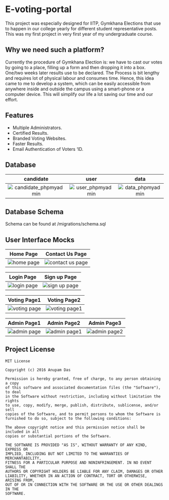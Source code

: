 # E-voting-portal
This project was especially designed for IITP, Gymkhana Elections that use to happen in our college yearly for different student representative
posts. This was my first project in very first year of my undergraduate course.

## Why we need such a platform?
Currently the procedure of Gymkhana Election is: we have to cast our votes by going to a place, filling up a form
and then dropping it into a box. One/two weeks later results use to be declared. The Process is bit lengthy and
requires lot of physical labour and consumes time.
Hence, this idea came to me to develop a system, which can be easily accessible from anywhere inside and
outside the campus using a smart-phone or a computer device.
This will simplify our life a lot saving our time and our effort.

## Features
- Multiple Administrators.
- Certified Results.
- Branded Voting Websites.
- Faster Results.
- Email Authentication of Voters ‘ID.

## Database
candidate | user | data
:-:|:-:|:-:
![candidate_phpmyadmin](https://cloud.githubusercontent.com/assets/13851773/21573035/2f132698-cf06-11e6-89a6-25c462fb7a0a.jpg) |  ![user_phpmyadmin](https://cloud.githubusercontent.com/assets/13851773/21573033/2f11f994-cf06-11e6-9db1-6745ee423360.jpg) | ![data_phpmyadmin](https://cloud.githubusercontent.com/assets/13851773/21573034/2f1299da-cf06-11e6-8945-9d096ca409da.jpg)

## Database Schema
Schema can be found at /migrations/schema.sql 

## User Interface Mocks

Home Page | Contact Us Page
:-:|:-:
![home page](https://cloud.githubusercontent.com/assets/13851773/21572951/485b950a-cf05-11e6-93a7-5e79851a8a11.jpg) | ![contact us page](https://cloud.githubusercontent.com/assets/13851773/21572953/4a494182-cf05-11e6-84ea-75c8900726ee.jpg)

Login Page | Sign up Page
:-:|:-:
![login page](https://cloud.githubusercontent.com/assets/13851773/21572989/9d6a8ae2-cf05-11e6-990d-629d1d5a0043.jpg) | ![sign up page](https://cloud.githubusercontent.com/assets/13851773/21573128/f8f71bea-cf06-11e6-845c-ffbaf92a33fe.jpg)

Voting Page1 | Voting Page2
:-:|:-:
![voting page](https://cloud.githubusercontent.com/assets/13851773/21573038/2f9011ee-cf06-11e6-9022-ebe9ecf15011.png) | ![voting page1](https://cloud.githubusercontent.com/assets/13851773/21573039/2f9564d2-cf06-11e6-82f2-5abb0697245e.png)

Admin Page1 | Admin Page2 | Admin Page3
:-:|:-:|:-:
![admin page](https://cloud.githubusercontent.com/assets/13851773/21573032/2f119b98-cf06-11e6-9198-170ad6aba668.png) | ![admin page1](https://cloud.githubusercontent.com/assets/13851773/21573036/2f13528a-cf06-11e6-814c-c7c1689945e3.png) | ![admin page2](https://cloud.githubusercontent.com/assets/13851773/21573037/2f13e18c-cf06-11e6-8429-c78a97a3ba41.png)

## Project License
```
MIT License

Copyright (c) 2016 Anupam Das

Permission is hereby granted, free of charge, to any person obtaining a copy
of this software and associated documentation files (the "Software"), to deal
in the Software without restriction, including without limitation the rights
to use, copy, modify, merge, publish, distribute, sublicense, and/or sell
copies of the Software, and to permit persons to whom the Software is
furnished to do so, subject to the following conditions:

The above copyright notice and this permission notice shall be included in all
copies or substantial portions of the Software.

THE SOFTWARE IS PROVIDED "AS IS", WITHOUT WARRANTY OF ANY KIND, EXPRESS OR
IMPLIED, INCLUDING BUT NOT LIMITED TO THE WARRANTIES OF MERCHANTABILITY,
FITNESS FOR A PARTICULAR PURPOSE AND NONINFRINGEMENT. IN NO EVENT SHALL THE
AUTHORS OR COPYRIGHT HOLDERS BE LIABLE FOR ANY CLAIM, DAMAGES OR OTHER
LIABILITY, WHETHER IN AN ACTION OF CONTRACT, TORT OR OTHERWISE, ARISING FROM,
OUT OF OR IN CONNECTION WITH THE SOFTWARE OR THE USE OR OTHER DEALINGS IN THE
SOFTWARE.
```
